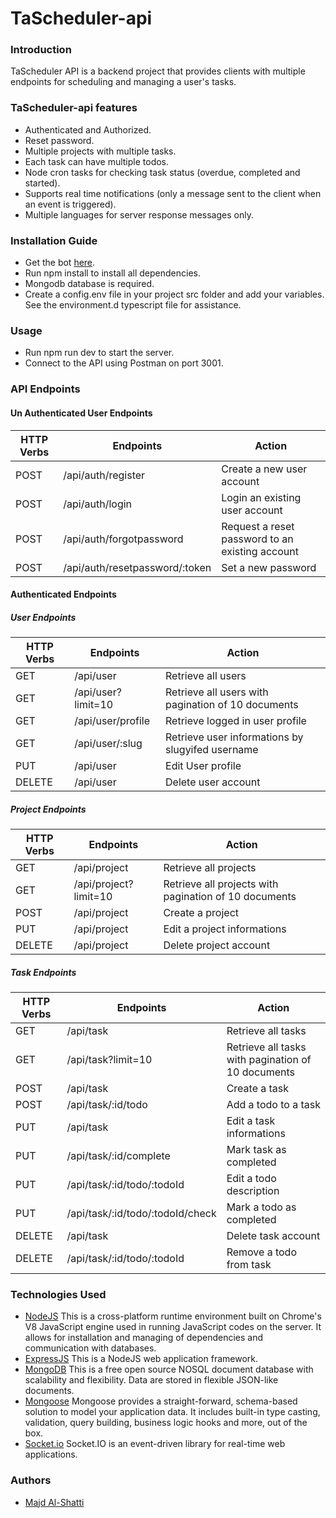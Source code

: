 # TaScheduler-api

### Introduction

TaScheduler API is a backend project that provides clients with multiple endpoints for scheduling and managing a user's tasks.

### TaScheduler-api features

- Authenticated and Authorized.
- Reset password.
- Multiple projects with multiple tasks.
- Each task can have multiple todos.
- Node cron tasks for checking task status (overdue, completed and started).
- Supports real time notifications (only a message sent to the client when an event is triggered).
- Multiple languages for server response messages only.

### Installation Guide

- Get the bot [here](https://discord.com/api/oauth2/authorize?client_id=1014203508217626674&permissions=2147485696&scope=bot%20applications.commands).
- Run npm install to install all dependencies.
- Mongodb database is required.
- Create a config.env file in your project src folder and add your variables. See the environment.d typescript file for assistance.

### Usage

- Run npm run dev to start the server.
- Connect to the API using Postman on port 3001.

### API Endpoints

#### Un Authenticated User Endpoints

| HTTP Verbs | Endpoints                      | Action                                          |
| ---------- | ------------------------------ | ----------------------------------------------- |
| POST       | /api/auth/register             | Create a new user account                       |
| POST       | /api/auth/login                | Login an existing user account                  |
| POST       | /api/auth/forgotpassword       | Request a reset password to an existing account |
| POST       | /api/auth/resetpassword/:token | Set a new password                              |

#### Authenticated Endpoints

##### User Endpoints

| HTTP Verbs | Endpoints          | Action                                             |
| ---------- | ------------------ | -------------------------------------------------- |
| GET        | /api/user          | Retrieve all users                                 |
| GET        | /api/user?limit=10 | Retrieve all users with pagination of 10 documents |
| GET        | /api/user/profile  | Retrieve logged in user profile                    |
| GET        | /api/user/:slug    | Retrieve user informations by slugyifed username   |
| PUT        | /api/user          | Edit User profile                                  |
| DELETE     | /api/user          | Delete user account                                |

##### Project Endpoints

| HTTP Verbs | Endpoints             | Action                                                |
| ---------- | --------------------- | ----------------------------------------------------- |
| GET        | /api/project          | Retrieve all projects                                 |
| GET        | /api/project?limit=10 | Retrieve all projects with pagination of 10 documents |
| POST       | /api/project          | Create a project                                      |
| PUT        | /api/project          | Edit a project informations                           |
| DELETE     | /api/project          | Delete project account                                |

##### Task Endpoints

| HTTP Verbs | Endpoints                        | Action                                             |
| ---------- | -------------------------------- | -------------------------------------------------- |
| GET        | /api/task                        | Retrieve all tasks                                 |
| GET        | /api/task?limit=10               | Retrieve all tasks with pagination of 10 documents |
| POST       | /api/task                        | Create a task                                      |
| POST       | /api/task/:id/todo               | Add a todo to a task                               |
| PUT        | /api/task                        | Edit a task informations                           |
| PUT        | /api/task/:id/complete           | Mark task as completed                             |
| PUT        | /api/task/:id/todo/:todoId       | Edit a todo description                            |
| PUT        | /api/task/:id/todo/:todoId/check | Mark a todo as completed                           |
| DELETE     | /api/task                        | Delete task account                                |
| DELETE     | /api/task/:id/todo/:todoId       | Remove a todo from task                            |

### Technologies Used

- [NodeJS](https://nodejs.org/) This is a cross-platform runtime environment built on Chrome's V8 JavaScript engine used in running JavaScript codes on the server. It allows for installation and managing of dependencies and communication with databases.
- [ExpressJS](https://www.expresjs.org/) This is a NodeJS web application framework.
- [MongoDB](https://www.mongodb.com/) This is a free open source NOSQL document database with scalability and flexibility. Data are stored in flexible JSON-like documents.
- [Mongoose](https://mongoosejs.com/) Mongoose provides a straight-forward, schema-based solution to model your application data. It includes built-in type casting, validation, query building, business logic hooks and more, out of the box.
- [Socket.io](https://socket.io) Socket.IO is an event-driven library for real-time web applications.

### Authors

- [Majd Al-Shatti](https://github.com/majdshatti)

